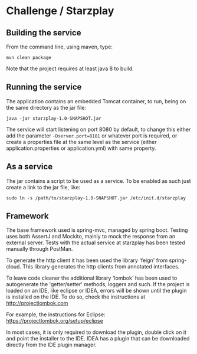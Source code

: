 # Challenge / Starzplay

## Building the service

From the command line, using maven, type:

```
mvn clean package
```

Note that the project requires at least java 8 to build.

## Running the service

The application contains an embedded Tomcat container, to run, being on the same directory as the jar file:

```
java -jar starzplay-1.0-SNAPSHOT.jar
```

The service will start listening on port 8080 by default, to change this either
add the parameter `-Dserver.port=8181` or whatever port is required, or create a properties
file at the same level as the service (either application.properties or application.yml) with same
property.

## As a service

The jar contains a script to be used as a service. To be enabled as such just create a link to the jar file,
like:

```
sudo ln -s /path/to/starzplay-1.0-SNAPSHOT.jar /etc/init.d/starzplay
```

## Framework

The base framework used is spring-mvc, managed by spring boot. Testing uses both AssertJ and Mockito, 
mainly to mock the response from an external server. Tests with the actual service at starzplay has been 
tested manually through PostMan.

To generate the http client it has been used the library 'feign' from spring-cloud. This library generates
the http clients from annotated interfaces.

To leave code cleaner the additional library 'lombok' has been used to autogenerate the 'getter/setter' 
methods, loggers and such. If the project is loaded on an IDE, like eclipse or IDEA, errors will be shown 
until the plugin is installed on the IDE. To do so, check the instructions at http://projectlombok.com

For example, the instructions for Eclipse: https://projectlombok.org/setup/eclipse

In most cases, it is only required to download the plugin, double click on it and point the installer to the
IDE. IDEA has a plugin that can be downloaded directly from the IDE plugin manager. 
